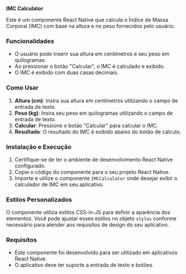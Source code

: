 **IMC Calculator**

Este é um componente React Native que calcula o Índice de Massa Corporal (IMC) com base na altura e no peso fornecidos pelo usuário.

### Funcionalidades

- O usuário pode inserir sua altura em centímetros e seu peso em quilogramas.
- Ao pressionar o botão "Calcular", o IMC é calculado e exibido.
- O IMC é exibido com duas casas decimais.

### Como Usar

1. **Altura (cm)**: Insira sua altura em centímetros utilizando o campo de entrada de texto.
2. **Peso (kg)**: Insira seu peso em quilogramas utilizando o campo de entrada de texto.
3. **Calcular**: Pressione o botão "Calcular" para calcular o IMC.
4. **Resultado**: O resultado do IMC é exibido abaixo do botão de cálculo.

### Instalação e Execução

1. Certifique-se de ter o ambiente de desenvolvimento React Native configurado.
2. Copie o código do componente para o seu projeto React Native.
3. Importe e utilize o componente `IMCCalculator` onde desejar exibir o calculador de IMC em seu aplicativo.

### Estilos Personalizados

O componente utiliza estilos CSS-in-JS para definir a aparência dos elementos. Você pode ajustar esses estilos no objeto `styles` conforme necessário para atender aos requisitos de design do seu aplicativo.

### Requisitos

- Este componente foi desenvolvido para ser utilizado em aplicativos React Native.
- O aplicativo deve ter suporte a entrada de texto e botões.

